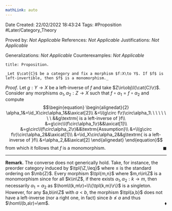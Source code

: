 ```yaml
---
mathLink: auto
---
```


<div class="topSpace"></div>

Date Created: 22/02/2022 18:43:24
Tags: #Proposition #Later/Category_Theory

Proved by: _Not Applicable_
References: _Not Applicable_
Justifications: _Not Applicable_

Generalizations: _Not Applicable_
Counterexamples: _Not Applicable_

``` ad-Proposition
title: Proposition.

_Let $\cat{C}$ be a category and fix a morphism $f:X\to Y$. If $f$ is left-invertible, then $f$ is a monomorphism._

```

_Proof_. Let $g:Y\to X$ be a left-inverse of $f$ and take $Z\in\obj\l(\cat{C}\r)$. Consider any morphisms $\alpha_1,\alpha_2:Z\to X$ such that $f\circ\alpha_1=f\circ\alpha_2$ and compute
$$\begin{equation}
    \begin{alignedat}{2}
        \alpha_1&=\id_X\circ\alpha_1&&\axicat[2]\\
        &=\l(g\circ f\r)\circ\alpha_1\ \ \ \ \ \ \ \ &&g\textrm{ is a left-inverse of }f\\
        &=g\circ\l(f\circ\alpha_1\r)&&\axicat[1]\\
        &=g\circ\l(f\circ\alpha_2\r)&&\textrm{Assumption}\\
        &=\l(g\circ f\r)\circ\alpha_2&&\axicat[1]\\
        &=\id_X\circ\alpha_2&&g\textrm{ is a left-inverse of }f\\
        &=\alpha_2,&&\axicat[2]
    \end{alignedat}
\end{equation}$$
from which it follows that $f$ is a monomorphism.<span style="float:right;">$\blacksquare$</span>

---

**Remark.** The converse does not generically hold. Take, for instance, the preorder category induced by $\tpl{\Z,\leq}$ where $\leq$ is the standard ordering on $\mb{Z}$. Every morphism $\tpl{m,n}$ where $m,n\in\Z$ is a monomorphism since for all $k\in\Z$, if there exists $\alpha_1,\alpha_2:k\to m$, then necessarily $\alpha_1=\alpha_2$ as $\hom\l(k,m\r)=\l\{\tpl{k,m}\r\}$ is a singleton. However, for any $a,b\in\Z$ with $a<b$, the morphism $\tpl{a,b}$ does not have a left-inverse (nor a right one, in fact) since $b\not\leq a$ and thus $\hom\l(b,a\r)=\em$.<span style="float:right;">$\blacklozenge$</span>
